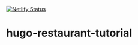 [![Netlify Status](https://api.netlify.com/api/v1/badges/5603b74c-e6b1-48ca-a210-7de73ae99d78/deploy-status)](https://app.netlify.com/sites/vigorous-goldstine-a8e755/deploys)

# hugo-restaurant-tutorial
